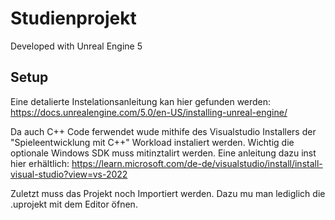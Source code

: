 # Studienprojekt

Developed with Unreal Engine 5

## Setup

Eine detalierte Instelationsanleitung kan hier gefunden werden:
https://docs.unrealengine.com/5.0/en-US/installing-unreal-engine/

Da auch C++ Code ferwendet wude mithife des Visualstudio Installers der "Spieleentwicklung mit C++" Workload instaliert werden.
Wichtig die optionale Windows SDK muss mitinztalirt werden.
Eine anleitung dazu inst hier erhältlich:
https://learn.microsoft.com/de-de/visualstudio/install/install-visual-studio?view=vs-2022

Zuletzt muss das Projekt noch Importiert werden. Dazu mu man lediglich die .uprojekt mit dem Editor öfnen.
